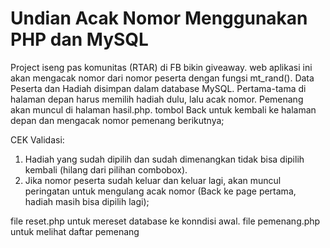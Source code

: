 # Undian Acak Nomor Menggunakan PHP dan MySQL

Project iseng pas komunitas (RTAR) di FB bikin giveaway. web aplikasi ini akan mengacak nomor dari nomor peserta dengan fungsi mt_rand().
Data Peserta dan Hadiah disimpan dalam database MySQL.
Pertama-tama di halaman depan harus memilih hadiah dulu, lalu acak nomor.
Pemenang akan muncul di halaman hasil.php. tombol Back untuk kembali ke halaman depan dan mengacak nomor pemenang berikutnya;

CEK Validasi:
  1. Hadiah yang sudah dipilih dan sudah dimenangkan tidak bisa dipilih kembali (hilang dari pilihan combobox).
  2. Jika nomor peserta sudah keluar dan keluar lagi, akan muncul peringatan untuk mengulang acak nomor (Back ke page pertama, hadiah masih bisa dipilih lagi);

file reset.php untuk mereset database ke konndisi awal.
file pemenang.php untuk melihat daftar pemenang
